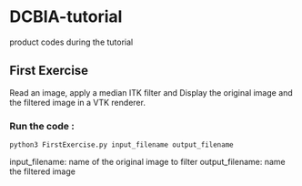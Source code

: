 # DCBIA-tutorial
product codes during the tutorial 

## First Exercise
Read an image, apply a median ITK filter and Display the original image and the filtered image in a VTK renderer.

### Run the code :

`python3 FirstExercise.py input_filename output_filename`

input_filename: name of the original image to filter
output_filename: name the filtered image 
